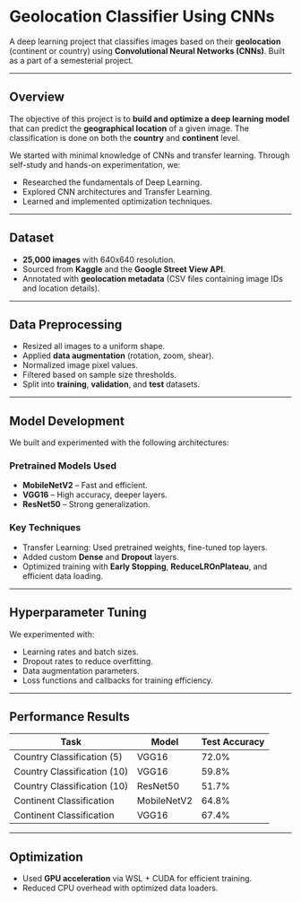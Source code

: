 # Geolocation Classifier Using CNNs

A deep learning project that classifies images based on their **geolocation** (continent or country) using **Convolutional Neural Networks (CNNs)**. Built as a part of a semesterial project.

---

## Overview

The objective of this project is to **build and optimize a deep learning model** that can predict the **geographical location** of a given image. The classification is done on both the **country** and **continent** level.

We started with minimal knowledge of CNNs and transfer learning. Through self-study and hands-on experimentation, we:

- Researched the fundamentals of Deep Learning.
- Explored CNN architectures and Transfer Learning.
- Learned and implemented optimization techniques.

---

## Dataset

- **25,000 images** with 640x640 resolution.
- Sourced from **Kaggle** and the **Google Street View API**.
- Annotated with **geolocation metadata** (CSV files containing image IDs and location details).

---

## Data Preprocessing

- Resized all images to a uniform shape.
- Applied **data augmentation** (rotation, zoom, shear).
- Normalized image pixel values.
- Filtered based on sample size thresholds.
- Split into **training**, **validation**, and **test** datasets.

---

## Model Development

We built and experimented with the following architectures:

### Pretrained Models Used
- **MobileNetV2** – Fast and efficient.
- **VGG16** – High accuracy, deeper layers.
- **ResNet50** – Strong generalization.

### Key Techniques
- Transfer Learning: Used pretrained weights, fine-tuned top layers.
- Added custom **Dense** and **Dropout** layers.
- Optimized training with **Early Stopping**, **ReduceLROnPlateau**, and efficient data loading.

---

## Hyperparameter Tuning

We experimented with:
- Learning rates and batch sizes.
- Dropout rates to reduce overfitting.
- Data augmentation parameters.
- Loss functions and callbacks for training efficiency.

---

## Performance Results

| Task                        | Model       | Test Accuracy |
|----------------------------|-------------|---------------|
| Country Classification (5) | VGG16       | 72.0%         |
| Country Classification (10)| VGG16       | 59.8%         |
| Country Classification (10)| ResNet50    | 51.7%         |
| Continent Classification   | MobileNetV2 | 64.8%         |
| Continent Classification   | VGG16       | 67.4%         |

---

## Optimization

- Used **GPU acceleration** via WSL + CUDA for efficient training.
- Reduced CPU overhead with optimized data loaders.

